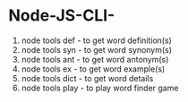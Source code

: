 # Node-JS-CLI-
 1) node tools def <word> - to get word definition(s)
 2) node tools syn <word> - to get word synonym(s)
 3) node tools ant <word> - to get word antonym(s)
 4) node tools ex <word> - to get word example(s)
 5) node tools dict <word> - to get word details
 6) node tools play - to play word finder game

